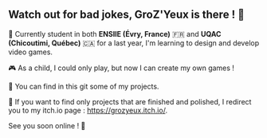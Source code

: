 **Watch out for bad jokes, GroZ'Yeux is there !** 👋
---
🏫 Currently student in both **ENSIIE (Évry, France)** 🇫🇷 and **UQAC (Chicoutimi, Québec)** 🇨🇦 for a last year, I'm learning to design and develop video games.

🎮 As a child, I could only play, but now I can create my own games !

💼 You can find in this git some of my projects.

👔 If you want to find only projects that are finished and polished, I redirect you to my itch.io page : https://grozyeux.itch.io/.

See you soon online ! 👋
